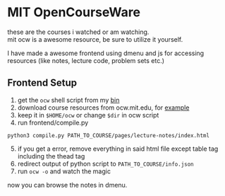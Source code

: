 # MIT OpenCourseWare

these are the courses i watched or am watching.  
mit ocw is a awesome resource, be sure to utilize it yourself.  

I have made a awesome frontend using dmenu and js for accessing resources (like notes, lecture code, problem sets etc.)

## Frontend Setup

1. get the `ocw` shell script from my [bin](https://github.com/AyushmanTripathy/bin)
1. download course resources from ocw.mit.edu, for [example](https://ocw.mit.edu/courses/6-006-introduction-to-algorithms-fall-2011/download)
1. keep it in `$HOME/ocw` or change `$dir` in ocw script
1. run frontend/compile.py 

```shell
python3 compile.py PATH_TO_COURSE/pages/lecture-notes/index.html
```
5. if you get a error, remove everything in said html file except table tag
   including the thead tag
1. redirect output of python script to `PATH_TO_COURSE/info.json`
1. run `ocw -o` and watch the magic

now you can browse the notes in dmenu. 
